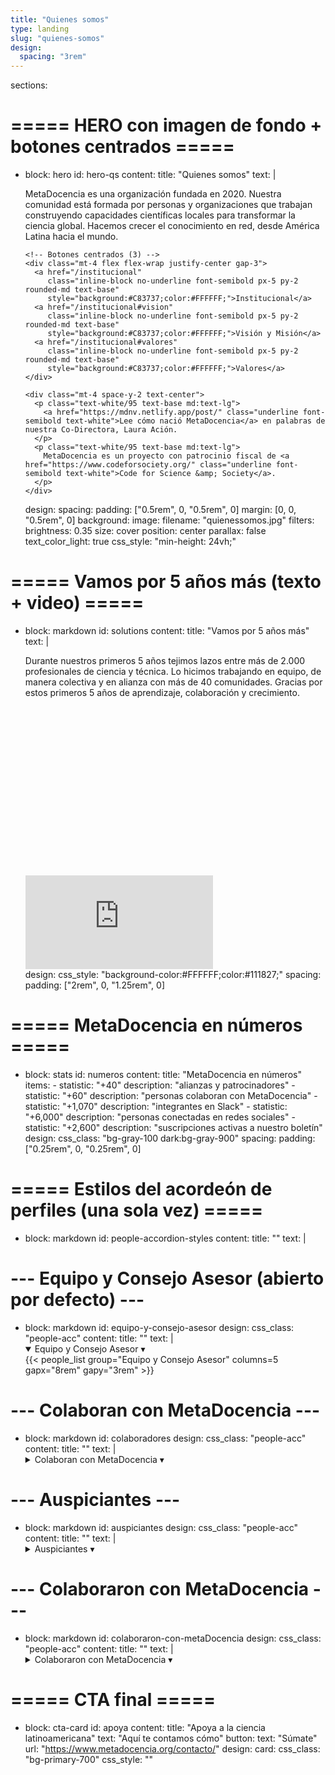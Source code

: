 ```yaml
---
title: "Quienes somos"
type: landing
slug: "quienes-somos"
design:
  spacing: "3rem"
---
```


sections:
  # ===== HERO con imagen de fondo + botones centrados =====
  - block: hero
    id: hero-qs
    content:
      title: "Quienes somos"
      text: |
        <p class="text-white text-lg md:text-xl leading-snug max-w-4xl mx-auto">
          MetaDocencia es una organización fundada en 2020. Nuestra comunidad está formada por personas y organizaciones que trabajan construyendo capacidades científicas locales para transformar la ciencia global. Hacemos crecer el conocimiento en red, desde América Latina hacia el mundo.
        </p>

        <!-- Botones centrados (3) -->
        <div class="mt-4 flex flex-wrap justify-center gap-3">
          <a href="/institucional"
             class="inline-block no-underline font-semibold px-5 py-2 rounded-md text-base"
             style="background:#C83737;color:#FFFFFF;">Institucional</a>
          <a href="/institucional#vision"
             class="inline-block no-underline font-semibold px-5 py-2 rounded-md text-base"
             style="background:#C83737;color:#FFFFFF;">Visión y Misión</a>
          <a href="/institucional#valores"
             class="inline-block no-underline font-semibold px-5 py-2 rounded-md text-base"
             style="background:#C83737;color:#FFFFFF;">Valores</a>
        </div>

        <div class="mt-4 space-y-2 text-center">
          <p class="text-white/95 text-base md:text-lg">
            <a href="https://mdnv.netlify.app/post/" class="underline font-semibold text-white">Lee cómo nació MetaDocencia</a> en palabras de nuestra Co-Directora, Laura Ación.
          </p>
          <p class="text-white/95 text-base md:text-lg">
            MetaDocencia es un proyecto con patrocinio fiscal de <a href="https://www.codeforsociety.org/" class="underline font-semibold text-white">Code for Science &amp; Society</a>.
          </p>
        </div>
    design:
      spacing:
        padding: ["0.5rem", 0, "0.5rem", 0]
        margin: [0, 0, "0.5rem", 0]
      background:
        image:
          filename: "quienessomos.jpg"
          filters:
            brightness: 0.35
          size: cover
          position: center
          parallax: false
        text_color_light: true
      css_style: "min-height: 24vh;"

  # ===== Vamos por 5 años más (texto + video) =====
  - block: markdown
    id: solutions
    content:
      title: "Vamos por 5 años más"
      text: |
        <div class="grid md:grid-cols-2 gap-6 items-start">
          <div>
            <p>
              Durante nuestros primeros 5 años tejimos lazos entre más de 2.000 profesionales de ciencia y técnica. Lo hicimos trabajando en equipo, de manera colectiva y en alianza con más de 40 comunidades. Gracias por estos primeros 5 años de aprendizaje, colaboración y crecimiento.
            </p>
          </div>
          <div class="relative w-full" style="padding-top:56.25%;">
            <iframe
              class="absolute top-0 left-0 w-full h-full rounded-lg"
              src="https://www.youtube.com/embed/Mcq0-4cyGKQ"
              title="MetaDocencia - 5 años"
              loading="lazy"
              frameborder="0"
              allow="accelerometer; autoplay; clipboard-write; encrypted-media; gyroscope; picture-in-picture; web-share"
              allowfullscreen>
            </iframe>
          </div>
        </div>
    design:
      css_style: "background-color:#FFFFFF;color:#111827;"
      spacing:
        padding: ["2rem", 0, "1.25rem", 0]

  # ===== MetaDocencia en números =====
  - block: stats
    id: numeros
    content:
      title: "MetaDocencia en números"
      items:
        - statistic: "+40"
          description: "alianzas y patrocinadores"
        - statistic: "+60"
          description: "personas colaboran con MetaDocencia"
        - statistic: "+1,070"
          description: "integrantes en Slack"
        - statistic: "+6,000"
          description: "personas conectadas en redes sociales"
        - statistic: "+2,600"
          description: "suscripciones activas a nuestro boletín"
    design:
      css_class: "bg-gray-100 dark:bg-gray-900"
      spacing:
        padding: ["0.25rem", 0, "0.25rem", 0]

  # ===== Estilos del acordeón de perfiles (una sola vez) =====
  - block: markdown
    id: people-accordion-styles
    content:
      title: ""
      text: |
        <style>
          /* Acordeón para grupos de perfiles */
          section.people-acc details {
            margin: 0.75rem 0 1rem 0;
          }
          section.people-acc summary {
            display: flex;
            align-items: center;
            justify-content: space-between;
            cursor: pointer;
            padding: .875rem 0;
            list-style: none;
            font-weight: 700;
            font-size: 1.25rem; /* ~text-xl */
          }
          section.people-acc summary::-webkit-details-marker { display: none; }
          section.people-acc .chev { transition: transform .2s ease; }
          section.people-acc details[open] .chev { transform: rotate(180deg); }
          section.people-acc .acc-body { padding-top: .5rem; }
        </style>

  # --- Equipo y Consejo Asesor (abierto por defecto) ---
  - block: markdown
    id: equipo-y-consejo-asesor
    design:
      css_class: "people-acc"
    content:
      title: ""
      text: |
        <details open>
          <summary>
            Equipo y Consejo Asesor
            <span class="chev" aria-hidden="true">▾</span>
          </summary>
          <div class="acc-body">
            {{< people_list group="Equipo y Consejo Asesor" columns=5 gapx="8rem" gapy="3rem" >}}
          </div>
        </details>

  # --- Colaboran con MetaDocencia ---
  - block: markdown
    id: colaboradores
    design:
      css_class: "people-acc"
    content:
      title: ""
      text: |
        <details>
          <summary>
            Colaboran con MetaDocencia
            <span class="chev" aria-hidden="true">▾</span>
          </summary>
          <div class="acc-body">
            {{< people_list group="Colaboradores" columns=8 gapx="8rem" gapy="3rem" >}}
          </div>
        </details>

  # --- Auspiciantes ---
  - block: markdown
    id: auspiciantes
    design:
      css_class: "people-acc"
    content:
      title: ""
      text: |
        <details>
          <summary>
            Auspiciantes
            <span class="chev" aria-hidden="true">▾</span>
          </summary>
          <div class="acc-body">
            {{< people_list group="Auspiciantes" columns=7 gapx="8rem" gapy="3rem" >}}
          </div>
        </details>

  # --- Colaboraron con MetaDocencia ---
  - block: markdown
    id: colaboraron-con-metaDocencia
    design:
      css_class: "people-acc"
    content:
      title: ""
      text: |
        <details>
          <summary>
            Colaboraron con MetaDocencia
            <span class="chev" aria-hidden="true">▾</span>
          </summary>
          <div class="acc-body">
            {{< people_list group="Colaboradores" columns=8 gapx="8rem" gapy="3rem" >}}
          </div>
        </details>

  # ===== CTA final =====
  - block: cta-card
    id: apoya
    content:
      title: "Apoya a la ciencia latinoamericana"
      text: "Aquí te contamos cómo"
      button:
        text: "Súmate"
        url: "https://www.metadocencia.org/contacto/"
    design:
      card:
        css_class: "bg-primary-700"
        css_style: ""
